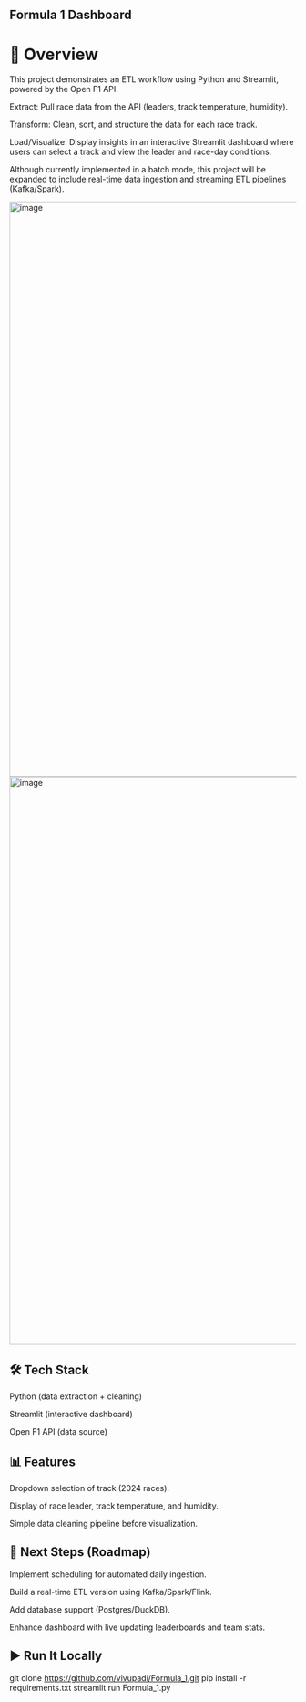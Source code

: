 ## Formula 1 Dashboard

# 🔎 Overview

This project demonstrates an ETL workflow using Python and Streamlit, powered by the Open F1 API.

Extract: Pull race data from the API (leaders, track temperature, humidity).

Transform: Clean, sort, and structure the data for each race track.

Load/Visualize: Display insights in an interactive Streamlit dashboard where users can select a track and view the leader and race-day conditions.

Although currently implemented in a batch mode, this project will be expanded to include real-time data ingestion and streaming ETL pipelines (Kafka/Spark).

<img width="1901" height="1008" alt="image" src="https://github.com/user-attachments/assets/eab16a2e-2b79-4e12-a6a6-5dff145bffd9" />
<img width="1900" height="996" alt="image" src="https://github.com/user-attachments/assets/a5dcca38-aa69-4a85-97f7-7c90719ffc2b" />

## 🛠️ Tech Stack

Python (data extraction + cleaning)

Streamlit (interactive dashboard)

Open F1 API (data source)

## 📊 Features

Dropdown selection of track (2024 races).

Display of race leader, track temperature, and humidity.

Simple data cleaning pipeline before visualization.

## 🚀 Next Steps (Roadmap)

Implement scheduling for automated daily ingestion.

Build a real-time ETL version using Kafka/Spark/Flink.

Add database support (Postgres/DuckDB).

Enhance dashboard with live updating leaderboards and team stats.

## ▶️ Run It Locally
git clone https://github.com/vivupadi/Formula_1.git
pip install -r requirements.txt
streamlit run Formula_1.py
